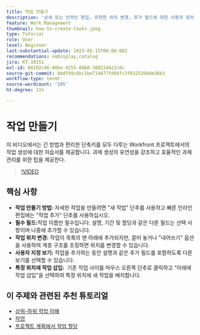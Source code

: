 ```yaml
---
title: 작업 만들기
description: '상세 또는 인라인 편집, 유연한 위치 변경, 추가 필드에 대한 사용자 정의 보기, 특정 배치(예: Workfront의 "아래에 작업 삽입" 사용)를 위한 옵션을 사용하여 작업 생성을 단순화합니다.'
feature: Work Management
thumbnail: how-to-create-tasks.jpeg
type: Tutorial
role: User
level: Beginner
last-substantial-update: 2023-05-15T00:00:00Z
recommendations: noDisplay,catalog
jira: KT-10151
exl-id: 68102c46-80be-4255-89b8-38022d421c6c
source-git-commit: bbdf99c6bc1be714077fd94fc3f8325394de36b3
workflow-type: tm+mt
source-wordcount: '195'
ht-degree: 11%

---
```


# 작업 만들기

이 비디오에서는 긴 방법과 편리한 단축키를 모두 다루는 Workfront 프로젝트에서의 작업 생성에 대한 자습서를 제공합니다. 과제 생성의 유연성을 강조하고 효율적인 과제 관리를 위한 팁을 제공한다.


>[!VIDEO](https://video.tv.adobe.com/v/3423160/?quality=12&learn=on&enablevpops=1&captions=kor)

## 핵심 사항

* **작업 만들기 방법:** 자세한 작업을 만들려면 &quot;새 작업&quot; 단추를 사용하고 빠른 인라인 편집에는 &quot;작업 추가&quot; 단추를 사용하십시오.
* **필수 필드:**&#x200B;작업 이름만 필수입니다. 설명, 기간 및 할당과 같은 다른 필드는 선택 사항이며 나중에 추가할 수 있습니다. &#x200B;
* **작업 위치 변경:**&#x200B; 작업이 목록의 맨 아래에 추가되지만, 끌어 놓거나 &quot;내어쓰기&quot; 옵션을 사용하여 계층 구조를 조정하면 위치를 변경할 수 있습니다.
* **사용자 지정 보기:** 작업을 추가하는 동안 설명과 같은 추가 필드를 포함하도록 다른 보기를 선택할 수 있습니다. &#x200B;
* **특정 위치에 작업 삽입:** &#x200B; 기존 작업 사이를 마우스 오른쪽 단추로 클릭하고 &quot;아래에 작업 삽입&quot;을 선택하여 특정 위치에 새 작업을 배치합니다.


## 이 주제와 관련된 추천 튜토리얼

* [상위-하위 작업 이해](/help/manage-work/tasks/understand-parent-child-tasks.md)
* [작업](/help/manage-work/tasks/work-with-tasks.md)
* [프로젝트 계획에서 작업 할당](/help/manage-work/tasks/assign-tasks-from-the-project-plan.md)
